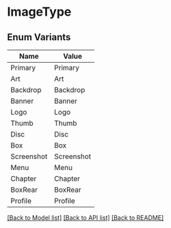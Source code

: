 # ImageType

## Enum Variants

| Name | Value |
|---- | -----|
| Primary | Primary |
| Art | Art |
| Backdrop | Backdrop |
| Banner | Banner |
| Logo | Logo |
| Thumb | Thumb |
| Disc | Disc |
| Box | Box |
| Screenshot | Screenshot |
| Menu | Menu |
| Chapter | Chapter |
| BoxRear | BoxRear |
| Profile | Profile |


[[Back to Model list]](../README.md#documentation-for-models) [[Back to API list]](../README.md#documentation-for-api-endpoints) [[Back to README]](../README.md)


